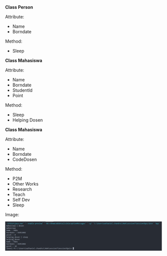 **Class Person**

Attribute:

* Name
* Borndate

Method:

* Sleep

**Class Mahasiswa**

Attribute:

* Name
* Borndate
* StudentId
* Point

Method:

* Sleep
* Helping Dosen

**Class Mahasiswa**

Attribute:

* Name
* Borndate
* CodeDosen

Method:

* P2M
* Other Works
* Research
* Teach
* Self Dev
* Sleep

Image: 

![1680595821749](image/README/1680595821749.png)
